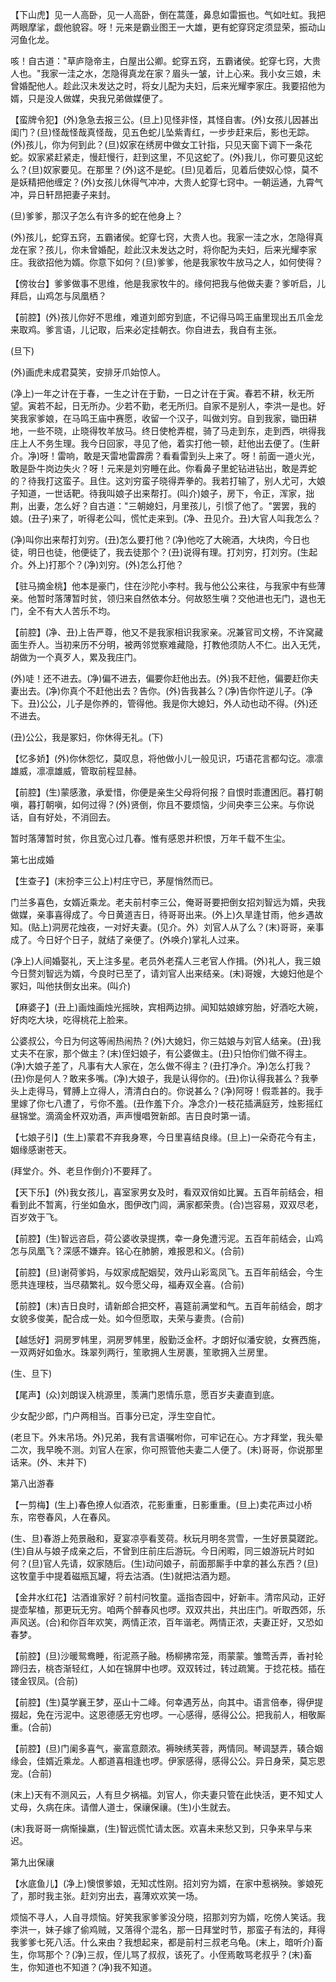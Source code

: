 <!-- { "loadSidebar": true } -->
【下山虎】见一人高卧，见一人高卧，倒在蒿蓬，鼻息如雷振也。气如吐虹。我把两眼摩挲，觑他貌容。呀！元来是霸业图王一大雄，更有蛇穿窍定须显荣，振动山河鱼化龙。

咳！自古道："草庐隐帝主，白屋出公卿。蛇穿五窍，五霸诸侯。蛇穿七窍，大贵人也。"我家一洼之水，怎隐得真龙在家？眉头一皱，计上心来。我小女三娘，未曾婚配他人。趁此汉未发达之时，将女儿配为夫妇，后来光耀李家庄。我要招他为婿，只是没人做媒，央我兄弟做媒便了。

【蛮牌令犯】(外)急急去报三公。(旦上)见怪非怪，其怪自害。(外)女孩儿因甚出闺门？(旦)怪哉怪哉真怪哉，见五色蛇儿坠紫青红，一步步赶来后，影也无踪。(外)孩儿，你为何到此？(旦)奴家在绣房中做女工针指，只见天窗下调下一条花蛇。奴家紧赶紧走，慢赶慢行，赶到这里，不见这蛇了。(外)我儿，你可要见这蛇么？(旦)奴家要见。在那里？(外)这不是蛇。(旦)见着后，见着后使奴心惊，莫不是妖精把他缠定？(外)女孩儿休得气冲冲，大贵人蛇穿七窍中。一朝运通，九霄气冲，异日轩昂把妻子来封。

(旦)爹爹，那汉子怎么有许多的蛇在他身上？

(外)孩儿，蛇穿五窍，五霸诸侯。蛇穿七窍，大贵人也。我家一洼之水，怎隐得真龙在家？孩儿，你未曾婚配，趁此汉未发达之时，将你配为夫妇，后来光耀李家庄。我欲招他为婿。你意下如何？(旦)爹爹，他是我家牧牛放马之人，如何使得？

【傍妆台】爹爹做事不思维，他是我家牧牛的。缘何把我与他做夫妻？爹听启，儿拜启，山鸡怎与凤凰栖？

【前腔】(外)孩儿你好不思维，难道刘郎穷到底，不记得马鸣王庙里现出五爪金龙来取鸡。爹言语，儿记取，后来必定挂朝衣。你自进去，我自有主张。

(旦下)

(外)画虎未成君莫笑，安排牙爪始惊人。

(净上)一年之计在于春，一生之计在于勤，一日之计在于寅。春若不耕，秋无所望。寅若不起，日无所办。少若不勤，老无所归。自家不是别人，李洪一是也。好笑我家爹娘，在马鸣王庙中赛愿，收留一个汉子，叫做刘穷。自到我家，锄田耕地，一些不晓，止晓得牧羊放马。终日使枪弄棍，骑了马走到东，走到西，哄得我庄上人不务生理。我今日回家，寻见了他，着实打他一顿，赶他出去便了。(生鼾介。净)呀！雷响，敢是天雷地雷霹雳？看看雷到头上来了。呀！前面一道火光，敢是卧牛岗边失火？呀！元来是刘穷睡在此。你看鼻子里蛇钻进钻出，敢是弄蛇的？待我打这蛮子。且住。这刘穷蛮子晓得弄拳的。我若打输了，别人尤可，大娘子知道，一世话靶。待我叫娘子出来帮打。(叫介)娘子，房下，令正，浑家，拙荆，出妻，怎么好？自古道："三朝媳妇，月里孩儿，引惯了他了。"罢罢，我的娘。(丑子)来了，听得老公叫，慌忙走来到。(净、丑见介。丑)大官人叫我怎么？

(净)叫你出来帮打刘穷。(丑)怎么要打他？(净)他吃了大碗酒，大块肉，今日也徒，明日也徒，他便徒了，我去徒那个？(丑)说得有理。打刘穷，打刘穷。(生起介。外上)打那个？(净)刘穷。(外)怎么打他？

【驻马摘金桃】他本是豪门，住在沙陀小李村。我与他公公来往，与我家中有些薄亲。他暂时落薄暂时贫，领归来自然依本分。何故怒生嗔？交他进也无门，退也无门，全不有大人苦乐不均。

【前腔】(净、丑)上告严尊，他又不是我家相识我家亲。况兼官司文榜，不许窝藏面生乔人。当初来历不分明，被两邻觉察难藏隐，打教他须防人不仁。出入无凭，胡做为一个真歹人，累及我庄门。

(外)唗！还不进去。(净)偏不进去，偏要你赶他出去。(外)我不赶他，偏要赶你夫妻出去。(净)你真个不赶他出去？告你。(外)告我甚么？(净)告你忤逆儿子。(净下。丑)公公，儿子是你养的，管得他。我是你大媳妇，外人动也动不得。(外)还不进去。

(丑)公公，我是冢妇，你休得无礼。(下)

【忆多娇】(外)你休怨忆，莫叹息，将他做小儿一般见识，巧语花言都勾讫。凛凛雄威，凛凛雄威，管取前程显赫。

【前腔】(生)蒙感激，承爱惜，你便是亲生父母将何报？自恨时乖遭困厄。暮打朝嗔，暮打朝嗔，如何过得？(外)贤倒，你且不要烦恼，少间央李三公来。与你说话，自有好处，不消回去。

暂时落薄暂时贫，你且宽心过几春。惟有感恩并积恨，万年千载不生尘。


第七出成婚

【生查子】(末扮李三公上)村庄守已，茅屋悄然而已。

门兰多喜色，女婿近乘龙。老夫前村李三公，俺哥哥要把倒女招刘智远为婿，央我做媒，亲事喜得成了。今日黄道吉日，待哥哥出来。(外上)久旱逢甘雨，他乡遇故知。(贴上)洞房花烛夜，一对好夫妻。(见介。外）刘官人从了么？(末)哥哥，亲事成了。今日好个日子，就结了亲便了。(外唤介)掌礼人过来。

(净上)人间婚娶礼，天上注多星。老员外老孺人三老官人作揖。(外)礼人，我三娘今日赘刘智远为婿，今良时已至了，请刘官人出来结亲。(末)哥嫂，大媳妇他是个冢妇，叫他扶倒女出来。(叫介)

【麻婆子】(丑上)画烛画烛光摇映，宾相两边排。闻知姑娘嫁穷胎，好酒吃大碗，好肉吃大块，吃得桃花上脸来。

公婆叔公，今日为何这等闹热闹热？(外)大媳妇，你三姑娘与刘官人结亲。(丑)我丈夫不在家，那个做主？(末)侄妇娘子，有公婆做主。(丑)只怕你们做不得主。(净)大娘子差了，凡事有大人家在，怎么做不得主？(丑打净介。净)怎么打我？(丑)你是何人？敢来多嘴。(净)大娘子，我是认得你的。(丑)你认得我甚么？我拳头上走得马，臂膊上立得人，清清白白的。你说甚么？(净)阿呀！假乖甚的。我手里嫁了你七八遭了，亏你不羞。(丑作羞下介。净念介)一枝花插满庭芳，烛影摇红昼锦堂。滴滴金杯双劝酒，声声慢唱贺新郎。吉日良时第一请。

【七娘子引】(生上)蒙君不弃我身寒，今日里喜结良缘。(旦上)一朵奇花今有主，姻缘感谢苍天。

(拜堂介。外、老旦作倒介)不要拜了。

【天下乐】(外)我女孩儿，喜室家男女及时，看双双俏如比翼。五百年前结会，相看到此不暂离，行坐如鱼水，图伊改门闾，满家都荣贵。(合)岂容易，双双尽老，百岁效于飞。

【前腔】(生)智远咨启，荷公婆收录提携，幸一身免遭污泥。五百年前结会，山鸡怎与凤凰飞？深感不嫌弃。铭心在肺腑，难报恩和义。(合前)

【前腔】(旦)谢荷爹妈，与奴家成配姻契，效丹山彩鸾凤飞。五百年前结会，今生愿共连理枝，当尽蘋繁礼。奴今愿父母，福寿双全喜。(合前)

【前腔】(末)吉日良时，请新郎合把交杯，喜筵前满堂和气。五百年前结会，朗才女貌多俊美，配合成一处。如今但愿取，夫荣与妻贵。(合前)

【越恁好】洞房罗帏里，洞房罗帏里，殷勤泛金杯。才朗好似潘安貌，女赛西施，一双两好如鱼水。珠翠列两行，笙歌拥人生房裹，笙歌拥入兰房里。

(生、旦下)

【尾声】(众)刘朗误入桃源里，羡满门恩情乐意，愿百岁夫妻直到底。

少女配少郎，门户两相当。百事分已定，浮生空自忙。

(老旦下。外末吊场。外)兄弟，我有言语嘱咐你，可牢记在心。方才拜堂，我头晕二次，我早晚不测。刘官人在家，你可照管他夫妻二人便了。(末)哥哥，你说那里话来。(外、末并下)


第八出游春

【一剪梅】(生上)春色撩人似酒浓，花影重重，日影重重。(旦上)卖花声过小桥东，帘卷春风，人在春风。

(生、旦)春游上苑景融和，夏宴凉亭看芰荷。秋玩月明冬赏雪，一生好景莫蹉跎。(生)自从与娘子成亲之后，不曾到庄前庄后游玩。今日闲暇，同三娘游玩片时如何？(旦)官人先请，奴家随后。(生)动问娘子，前面那厮手中拿的甚么东西？(旦)这牧童手中提着磁瓶瓦罐，将去沽酒。(生)就把沽酒为题。

【金井水红花】沽酒谁家好？前村问牧童。遥指杏园中，好新丰。清帘风动，正好提壶挈榼，那更玩无穷。咱两个醉春风也啰。双双共出，共出庄门。听取西郊，乐声风送。(合)和你百年欢笑，两情正浓，百年谐老。两情正浓，夫妻正好，又恐如春梦。

【前腔】(旦)沙暖鸳鸯睡，衔泥燕子融。杨柳拂帘笼，雨蒙蒙。雏莺舌弄，香衬轮蹄归去，桃杏渐轻红，人如在锦屏中也啰。双双转过，转过疏篱。于捻花枝。插在镂金钗凤。(合前)

【前腔】(生)莫学襄王梦，巫山十二峰。何幸遇芳丛，向其中。语言倍奉，得伊提掇起，免在污泥中。这恩德感无穷也啰。一心感得，感得公公。把我前人，相敬厮重。(合前)

【前腔】(旦)门阑多喜气，豪富意颇浓。褥映绣芙蓉，两情同。琴调瑟弄，辏合姻缘会，佳婿近乘龙。人都道喜相逢也啰。伊家感得，感得公公。异日身荣，莫忘恩宠。(合前)

(末上)天有不测风云，人有旦夕祸福。刘官人，你夫妻只管在此快活，更不知丈人丈母，久病在床。请僧人道士，保禳保禳。(生)小生就去。

(末)我哥哥一病惭操羸，(生)智远慌忙请太医。欢喜未来愁又到，只争来早与来迟。


第九出保禳

【水底鱼儿】(净上)懊恨爹娘，无知忒性刚。招刘穷为婿，在家中惹祸殃。爹娘死了，那时我主张。赶刘穷出去，喜薄欢欢笑一场。

烦恼不寻人，人自寻烦恼。好笑我家爹爹没分晓，招那刘穷为婿，吃傍人笑话。我李洪一，妹子嫁了偷鸡贼，又落得个混名，那一日拜堂时节，那蛮子有法的，拜得我爹爹七死八活。什么来由？我想起来，都是前村三叔老乌龟。(末上，暗听介)畜生，你骂那个？(净)三叔，侄儿骂了叔叔，该死了。小侄焉敢骂老叔乎？(末)畜生，你知道也不知道？(净)我不知道。

